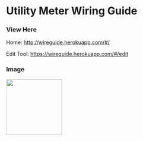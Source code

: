 # Utility Meter Wiring Guide

### View Here
Home: http://wireguide.herokuapp.com/#/

Edit Tool: https://wireguide.herokuapp.com/#/edit

### Image
<image style="width:150px" src="https://raw.githubusercontent.com/tdeckard2000/cat_fan_deterrent/main/images/Example.jpg"></image>
